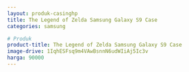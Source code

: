 ```yaml
---
layout: produk-casinghp
title: The Legend of Zelda Samsung Galaxy S9 Case
categories: samsung

# Produk
product-title: The Legend of Zelda Samsung Galaxy S9 Case
image-drive: 1IqhESFsq9m4VAwBsnnN6udWIiAj5Ic3v
harga: 90000
---
```

